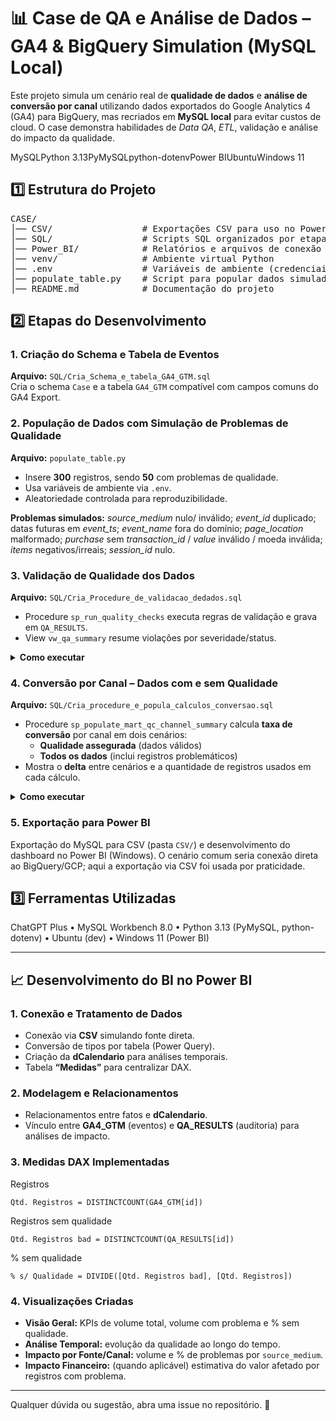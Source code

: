 <!DOCTYPE html>
<html lang="pt-br">
<head>
<meta charset="utf-8">
<title>Case de QA e Análise de Dados – GA4 & BigQuery Simulation (MySQL Local)</title>
</head>
<body>

<h1>📊 Case de QA e Análise de Dados – GA4 &amp; BigQuery Simulation (MySQL Local)</h1>
<p>Este projeto simula um cenário real de <strong>qualidade de dados</strong> e <strong>análise de conversão por canal</strong> utilizando dados exportados do Google Analytics 4 (GA4) para BigQuery, mas recriados em <strong>MySQL local</strong> para evitar custos de cloud. O case demonstra habilidades de <em>Data QA</em>, <em>ETL</em>, validação e análise do impacto da qualidade.</p>

<p><span class="badge">MySQL</span><span class="badge">Python 3.13</span><span class="badge">PyMySQL</span><span class="badge">python-dotenv</span><span class="badge">Power BI</span><span class="badge">Ubuntu</span><span class="badge">Windows 11</span></p>

<h2>1️⃣ Estrutura do Projeto</h2>
<div class="tree">
<pre>CASE/
│── CSV/                 # Exportações CSV para uso no Power BI
│── SQL/                 # Scripts SQL organizados por etapa
│── Power_BI/            # Relatórios e arquivos de conexão
│── venv/                # Ambiente virtual Python
│── .env                 # Variáveis de ambiente (credenciais MySQL)
│── populate_table.py    # Script para popular dados simulados
│── README.md            # Documentação do projeto
</pre>
</div>

<h2>2️⃣ Etapas do Desenvolvimento</h2>

<h3>1. Criação do Schema e Tabela de Eventos</h3>
<p><strong>Arquivo:</strong> <code class="inline">SQL/Cria_Schema_e_tabela_GA4_GTM.sql</code><br>
Cria o schema <code class="inline">Case</code> e a tabela <code class="inline">GA4_GTM</code> compatível com campos comuns do GA4 Export.</p>

<h3>2. População de Dados com Simulação de Problemas de Qualidade</h3>
<p><strong>Arquivo:</strong> <code class="inline">populate_table.py</code></p>
<ul>
  <li>Insere <strong>300</strong> registros, sendo <strong>50</strong> com problemas de qualidade.</li>
  <li>Usa variáveis de ambiente via <code class="inline">.env</code>.</li>
  <li>Aleatoriedade controlada para reproduzibilidade.</li>
</ul>
<p><strong>Problemas simulados:</strong> <em>source_medium</em> nulo/ inválido; <em>event_id</em> duplicado; datas futuras em <em>event_ts</em>; <em>event_name</em> fora do domínio; <em>page_location</em> malformado; <em>purchase</em> sem <em>transaction_id</em> / <em>value</em> inválido / moeda inválida; <em>items</em> negativos/irreais; <em>session_id</em> nulo.</p>

<h3>3. Validação de Qualidade dos Dados</h3>
<p><strong>Arquivo:</strong> <code class="inline">SQL/Cria_Procedure_de_validacao_dedados.sql</code></p>
<ul>
  <li>Procedure <code class="inline">sp_run_quality_checks</code> executa regras de validação e grava em <code class="inline">QA_RESULTS</code>.</li>
  <li>View <code class="inline">vw_qa_summary</code> resume violações por severidade/status.</li>
</ul>

<details>
  <summary><strong>Como executar</strong></summary>
  <pre>CALL `Case`.`sp_run_quality_checks`();

-- Resultados detalhados
SELECT *
FROM `Case`.`QA_RESULTS`
WHERE run_at = (SELECT MAX(run_at) FROM `Case`.`QA_RESULTS`)
ORDER BY severity DESC, violations DESC;

-- Resumo
SELECT *
FROM `Case`.`vw_qa_summary`
WHERE run_at = (SELECT MAX(run_at) FROM `Case`.`QA_RESULTS`);</pre>
</details>

<h3>4. Conversão por Canal – Dados com e sem Qualidade</h3>
<p><strong>Arquivo:</strong> <code class="inline">SQL/Cria_procedure_e_popula_calculos_conversao.sql</code></p>
<ul>
  <li>Procedure <code class="inline">sp_populate_mart_qc_channel_summary</code> calcula <strong>taxa de conversão</strong> por canal em dois cenários:
    <ul>
      <li><strong>Qualidade assegurada</strong> (dados válidos)</li>
      <li><strong>Todos os dados</strong> (inclui registros problemáticos)</li>
    </ul>
  </li>
  <li>Mostra o <strong>delta</strong> entre cenários e a quantidade de registros usados em cada cálculo.</li>
</ul>

<details>
  <summary><strong>Como executar</strong></summary>
  <pre>CALL `Case`.`sp_populate_mart_qc_channel_summary`();

SELECT *
FROM `Case`.`mart_qc_channel_summary`
ORDER BY all_sessions DESC, source_medium;</pre>
</details>

<h3>5. Exportação para Power BI</h3>
<p>Exportação do MySQL para CSV (pasta <code class="inline">CSV/</code>) e desenvolvimento do dashboard no Power BI (Windows). O cenário comum seria conexão direta ao BigQuery/GCP; aqui a exportação via CSV foi usada por praticidade.</p>

<h2>3️⃣ Ferramentas Utilizadas</h2>
<p>ChatGPT Plus • MySQL Workbench 8.0 • Python 3.13 (PyMySQL, python-dotenv) • Ubuntu (dev) • Windows 11 (Power BI)</p>

<hr>

<h2>📈 Desenvolvimento do BI no Power BI</h2>

<h3>1. Conexão e Tratamento de Dados</h3>
<ul>
  <li>Conexão via <strong>CSV</strong> simulando fonte direta.</li>
  <li>Conversão de tipos por tabela (Power Query).</li>
  <li>Criação da <strong>dCalendario</strong> para análises temporais.</li>
  <li>Tabela <strong>“Medidas”</strong> para centralizar DAX.</li>
</ul>

<h3>2. Modelagem e Relacionamentos</h3>
<ul>
  <li>Relacionamentos entre fatos e <strong>dCalendario</strong>.</li>
  <li>Vínculo entre <strong>GA4_GTM</strong> (eventos) e <strong>QA_RESULTS</strong> (auditoria) para análises de impacto.</li>
</ul>

<h3>3. Medidas DAX Implementadas</h3>
<div class="grid">
  <div class="card">
    <div class="kpi">Registros</div>
    <pre><code>Qtd. Registros = DISTINCTCOUNT(GA4_GTM[id])</code></pre>
  </div>
  <div class="card">
    <div class="kpi">Registros sem qualidade</div>
    <pre><code>Qtd. Registros bad = DISTINCTCOUNT(QA_RESULTS[id])</code></pre>
  </div>
  <div class="card">
    <div class="kpi">% sem qualidade</div>
    <pre><code>% s/ Qualidade = DIVIDE([Qtd. Registros bad], [Qtd. Registros])</code></pre>
  </div>
</div>

<h3>4. Visualizações Criadas</h3>
<ul>
  <li><strong>Visão Geral:</strong> KPIs de volume total, volume com problema e % sem qualidade.</li>
  <li><strong>Análise Temporal:</strong> evolução da qualidade ao longo do tempo.</li>
  <li><strong>Impacto por Fonte/Canal:</strong> volume e % de problemas por <code class="inline">source_medium</code>.</li>
  <li><strong>Impacto Financeiro:</strong> (quando aplicável) estimativa do valor afetado por registros com problema.</li>
</ul>

<hr>

<p class="muted">Qualquer dúvida ou sugestão, abra uma issue no repositório. 🚀</p>

</body>
</html>
